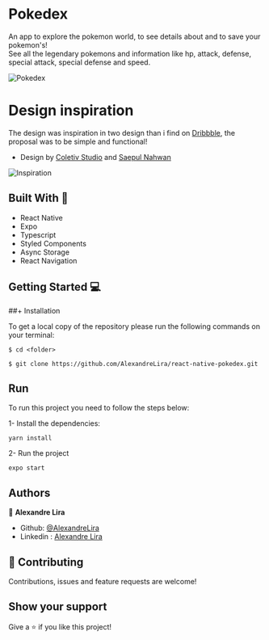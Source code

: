 # Pokedex

An app to explore the pokemon world, to see details about and to save your pokemon's! <br>
See all the legendary pokemons and information like hp, attack, defense, special attack, special defense and speed.

![Pokedex](https://user-images.githubusercontent.com/58709086/184535080-ba47eea1-9555-4b59-8682-c0473c0561ea.png)

# Design inspiration
The design was inspiration in two design than i find on [Dribbble](https://dribbble.com/), the proposal was to be simple and functional!
- Design by [Coletiv Studio](https://dribbble.com/shots/18556089-Coletiv-Pok-mon-challenge) and [Saepul Nahwan](https://dribbble.com/shots/6540871-Pokedex-App)

![Inspiration](https://user-images.githubusercontent.com/58709086/184536150-a3e0904a-0208-4869-8323-12bb9b92d317.png)


## Built With 🔨
- React Native
- Expo
- Typescript
- Styled Components
- Async Storage
- React Navigation

## Getting Started 💻

##+ Installation

To get a local copy of the repository please run the following commands on your terminal:

```
$ cd <folder>
```

```
$ git clone https://github.com/AlexandreLira/react-native-pokedex.git
```

## Run 
To run this project you need to follow the steps below:

1- Install the dependencies: 
```
yarn install
```
2- Run the project  
```
expo start
```

## Authors
👤 **Alexandre Lira**

- Github: [@AlexandreLira](https://github.com/AlexandreLira)
- Linkedin : [Alexandre Lira](https://www.linkedin.com/in/alexandre-lira-907234217//)


## 🤝 Contributing

Contributions, issues and feature requests are welcome!

## Show your support

Give a ⭐️ if you like this project!
